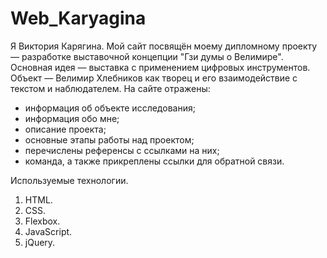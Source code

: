 # Web_Karyagina

Я Виктория Карягина. Мой сайт посвящён моему дипломному проекту — разработке выставочной концепции "Гзи думы о Велимире".
Основная идея — выставка с применением цифровых инструментов.
Объект — Велимир Хлебников как творец и его взаимодействие с текстом и наблюдателем.
На сайте отражены:
- информация об объекте исследования;
- информация обо мне;
- описание проекта;
- основные этапы работы над проектом;
- перечислены референсы с ссылками на них;
- команда,
а также прикреплены ссылки для обратной связи.

Используемые технологии.
1. HTML.
2. CSS.
3. Flexbox.
4. JavaScript.
5. jQuery.
